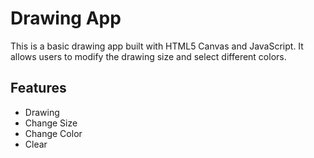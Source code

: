 # Drawing App
This is a basic drawing app built with HTML5 Canvas and JavaScript.  It allows users to modify the drawing size and select different colors. 

## Features
- Drawing
- Change Size
- Change Color
- Clear 
